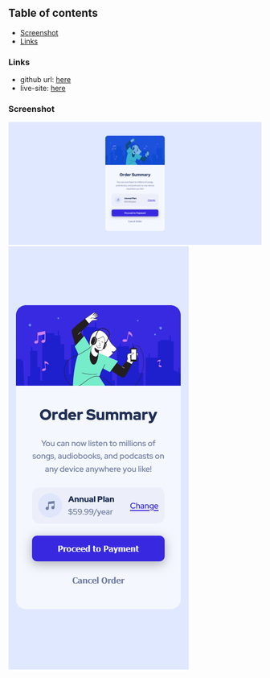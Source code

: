 ## Table of contents

- [Screenshot](#screenshot)
- [Links](#links)

### Links

- github url: [here](https://github.com/mihai3636/order-summary-component)
- live-site: [here](https://mihai3636.github.io/order-summary-component/)

### Screenshot

![](./screenshot.png)
![](./screenshot_mobile.png)

